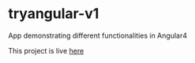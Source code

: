 # tryangular-v1
App demonstrating different functionalities in Angular4

This project is live [here](http://tryangular4.herokuapp.com/)
